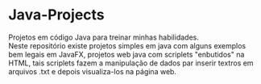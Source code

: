 # Java-Projects
Projetos em código Java para treinar minhas habilidades.<br>
Neste repositório existe projetos simples em java com alguns exemplos bem legais em JavaFX, projetos web java com scriplets "enbutidos" na HTML, tais scriplets 
fazem a manipulação de dados par inserir textros em arquivos .txt e depois visualiza-los na página web.

